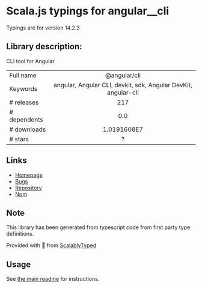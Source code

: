 
# Scala.js typings for angular__cli

Typings are for version 14.2.3

## Library description:
CLI tool for Angular

|                    |                 |
| ------------------ | :-------------: |
| Full name          | @angular/cli |
| Keywords           | angular, Angular CLI, devkit, sdk, Angular DevKit, angular-cli |
| # releases         | 217 |
| # dependents       | 0.0 |
| # downloads        | 1.0191608E7 |
| # stars            | ? |

## Links
- [Homepage](https://github.com/angular/angular-cli)
- [Bugs](https://github.com/angular/angular-cli/issues)
- [Repository](https://github.com/angular/angular-cli)
- [Npm](https://www.npmjs.com/package/%40angular%2Fcli)
    


## Note
This library has been generated from typescript code from first party type definitions.

Provided with :purple_heart: from [ScalablyTyped](https://github.com/oyvindberg/ScalablyTyped)

## Usage
See [the main readme](../../readme.md) for instructions.



